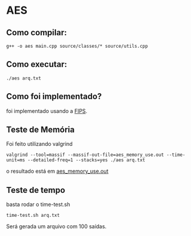 # AES

## Como compilar:

    g++ -o aes main.cpp source/classes/* source/utils.cpp

## Como executar:

    ./aes arq.txt

## Como foi implementado?

foi implementado usando a [FIPS](fips-aes.pdf).

## Teste de Memória

Foi feito utilizando valgrind

    valgrind --tool=massif --massif-out-file=aes_memory_use.out --time-unit=ms --detailed-freq=1 --stacks=yes ./aes arq.txt

o resultado está em [aes_memory_use.out](experiment-result/aes_memory_use.out)

## Teste de tempo

basta rodar o time-test.sh

    time-test.sh arq.txt

Será gerada um arquivo com 100 saídas.